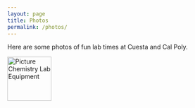 ```yaml
---
layout: page
title: Photos
permalink: /photos/
---
```


Here are some photos of fun lab times at Cuesta and Cal Poly. 

<img src="{{site.baseurl}}/images/IMG_7925.JPG" alt="Picture Chemistry Lab Equipment" width="100" 
style="float: left; margin-top: 0px; margin-right: 10px" /> 




